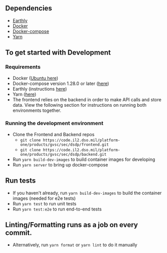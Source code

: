 ## Dependencies
- [Earthly](https://earthly.dev/get-earthly)
- [Docker](https://docs.docker.com/engine/install/)
- [Docker-compose](https://docs.docker.com/compose/install/)
- [Yarn](https://classic.yarnpkg.com/lang/en/docs/install/#debian-stable)


## To get started with Development
### Requirements
  - Docker ([Ubuntu here](https://docs.docker.com/engine/install/ubuntu/))
  - Docker-compose version 1.28.0 or later ([here](https://docs.docker.com/compose/install/))
  - Earthly (instructions [here](https://earthly.dev/get-earthly))
  - Yarn ([here](https://classic.yarnpkg.com/lang/en/docs/install/#debian-stable))
  - The frontend relies on the backend in order to make API calls and store data. View the following section for instructions on running both environments together.  
### Running the development environment
- Clone the Frontend and Backend repos
  - `git clone https://code.il2.dso.mil/platform-one/products/gvsc/sec/dsdp/frontend.git`
  - `git clone https://code.il2.dso.mil/platform-one/products/gvsc/sec/dsdp/backend.git`
- Run `yarn build-dev-images` to build container images for developing
- Run `yarn server` to bring up docker-compose

## Run tests
- If you haven't already, run `yarn build-dev-images` to build the container images (needed for e2e tests)
- Run `yarn test` to run unit tests
- Run `yarn test:e2e` to run end-to-end tests

## Linting/Formatting runs as a job on every commit.
- Alternatively, run `yarn format` or `yarn lint` to do it manually
